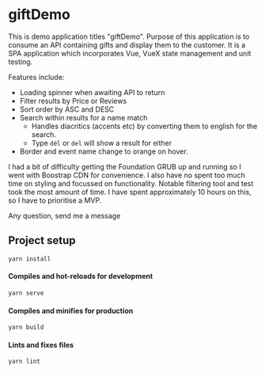 # giftDemo


This is demo application titles "giftDemo". Purpose of this application is to consume an API containing gifts and display them to the customer. It is a SPA application which incorporates Vue, VueX state management and unit testing. 


Features include:

- Loading spinner when awaiting API to return
- Filter results by Price or Reviews
- Sort order by ASC and DESC
- Search within results for a name match
  - Handles diacritics (accents etc) by converting them to english for the search.
  - Type `dél` or `del` will show a result for either
- Border and event name change to orange on hover.


I had a bit of difficulty getting the Foundation GRUB up and running so I went with Boostrap CDN for convenience. I also have no spent too much time on styling and focussed on functionality. Notable filtering tool and test took the most amount of time. I have spent approximately 10 hours on this, so I have to prioritise a MVP. 


Any question, send me a message


## Project setup


```
yarn install
```

#### Compiles and hot-reloads for development
```
yarn serve
```

#### Compiles and minifies for production
```
yarn build
```

#### Lints and fixes files
```
yarn lint
```
